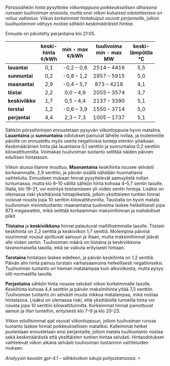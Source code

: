 *Pörssisähkön hinta pysyttelee viikonloppuna poikkeuksellisen alhaisena runsaan tuulivoiman ansiosta, mutta ensi viikon kuluessa odotettavissa on reilua vaihtelua. Viikon korkeimmat hintahuiput osuvat perjantaille, jolloin tuulituotannon vähyys nostaa sähkön keskimääräistä hintaa.*

Ennuste on päivitetty perjantaina klo 21:05.

|              | keski-<br>hinta<br>¢/kWh | min - max<br>¢/kWh | tuulivoima<br>min - max<br>MW | keski-<br>lämpötila<br>°C |
|:-------------|:----------------:|:----------------:|:-------------:|:-------------:|
| **lauantai**   |      0,1        |   -0,2 – 0,6     | 2514 – 4416   |     5,5       |
| **sunnuntai**  |      0,2        |   -0,8 – 1,2     | 2957 – 5915   |     5,0       |
| **maanantai**  |      2,9        |   -0,4 – 5,7     |  873 – 4218   |     4,1       |
| **tiistai**    |      2,2        |    0,0 – 4,9     | 2055 – 3574   |     3,7       |
| **keskiviikko**|      1,7        |    0,5 – 4,4     | 2137 – 3390   |     5,1       |
| **torstai**    |      1,2        |   -0,6 – 3,9     | 1550 – 3714   |     5,0       |
| **perjantai**  |      4,4        |    2,3 – 7,3     | 1005 – 1737   |     5,1       |

Sähkön pörssihintojen ennustetaan pysyvän viikonloppuna hyvin matalina. **Lauantaina** ja **sunnuntaina** odotukset painuvat lähelle nollaa, ja molemmille päiville on ennustettu myös useita negatiivisia tunteja etenkin yöaikaan. Keskimääräinen hinta jää lauantaina 0,1 senttiin ja sunnuntaina 0,2 senttiin kilowattitunnilta. Voimakas tuulivoiman tuotanto selittää näiden päivien edullisen hintatason.

Viikon alussa tilanne muuttuu. **Maanantaina** keskihinta nousee selvästi korkeammalle, 2,9 senttiin, ja päivän sisällä nähdään huomattavia vaihteluita. Ennusteen mukaan hinnat pysyttelevät aamuyöstä nollan tuntumassa, mutta klo 6–10 välillä sähkön hinta kohoaa 4–5,7 sentin tasolle. Illalla, klo 19–21, voi esiintyä toistamiseen yli viiden sentin hintoja. Lisäksi on olemassa riski yksittäisistä hintapiikeistä, jolloin yksittäisten tuntien hinnat voisivat nousta jopa 10 senttiin kilowattitunnilta. Taustalla on hyvin matala tuulivoiman minimituotanto: maanantaina tuulivoima laskee hetkellisesti jopa 873 megawattiin, mikä selittää korkeamman maksimihinnan ja mahdolliset piikit.

**Tiistaina** ja **keskiviikkona** hinnat palautuvat maltillisemmalle tasolle. Tiistain keskihinta on 2,2 senttiä ja keskiviikon 1,7 senttiä. Molempina päivinä suurimmat nousut ajoittuvat aamuun ja iltaan, mutta maksimihinnat jäävät alle viiden sentin. Tuulivoiman määrä on tiistaina ja keskiviikkona tavanomaisella tasolla, eikä se vaikuta erityisesti hintaan.

**Torstaina** hintataso laskee edelleen, ja päivän keskihinta on 1,2 senttiä. Päivän alin hinta painuu torstain varhaisaamuina hetkellisesti negatiiviseksi. Tuulivoiman tuotanto on hieman matalampaa kuin alkuviikosta, mutta pysyy silti normaalilla tasolla.

**Perjantaina** sähkön hinta nousee selvästi viikon korkeimmalle tasolle. Keskihinta kohoaa 4,4 senttiin ja päivän maksimihinta yltää 7,3 senttiin. Tuulivoiman tuotanto on selvästi muuta viikkoa matalampaa, mikä nostaa hintatasoa. Lisäksi on olemassa riski, että yksittäisillä tunneilla hinta voi nousta jopa 10 senttiin kilowattitunnilta. Korkeimmat hinnat painottuvat aamun ja illan tunteihin, erityisesti klo 7–9 ja klo 20–23.

Viikon edullisimmat ajat osuvat viikonloppuun, jolloin tuulivoiman runsas tuotanto laskee hinnat poikkeuksellisen mataliksi. Kalleimmat hetket puolestaan ennustetaan ensi perjantaille, jolloin matala tuulituotanto nostaa sekä keskimääräistä että yksittäisten tuntien hintaa selvästi. Hintaodotukset vaihtelevat viikon aikana selvästi tuulivoiman tuotannon vaihteluiden mukaan.

*Analyysin koostin gpt-4.1 – sähköviikon lukuja pohjustamassa.* ⚡
